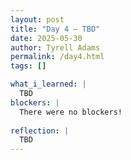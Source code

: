 ```yaml
---
layout: post
title: "Day 4 – TBD"
date: 2025-05-30
author: Tyrell Adams
permalink: /day4.html
tags: []

what_i_learned: |
  TBD
blockers: |
  There were no blockers!
  
reflection: |
  TBD
---
```

